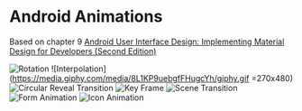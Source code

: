 # Android Animations
Based on chapter 9 [Android User Interface Design: Implementing Material Design for Developers (Second Edition)](https://www.amazon.com/Android-User-Interface-Design-Implementing-ebook/dp/B018BI07P0)
<br>

![Rotation](https://media.giphy.com/media/9u56FFUS5C9yritkNW/giphy.gif)
![Interpolation](https://media.giphy.com/media/8L1KP9uebgfFHugcYh/giphy.gif =270x480)
![Circular Reveal Transition](https://media.giphy.com/media/4SWpsBxx2dOr4sT4pa/giphy.gif)
![Key Frame](https://media.giphy.com/media/8P7IVzC8aJbX3RYZaK/giphy.gif)
![Scene Transition](https://media.giphy.com/media/2sZ7V05WJumbH7vkcl/giphy.gif)
![Form Animation](https://media.giphy.com/media/vRHOFkSfUI4PH648ME/giphy.gif)
![Icon Animation](https://media.giphy.com/media/1UX3DMAxgvgVhmCZXN/giphy.gif)